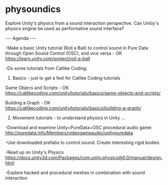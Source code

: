 # physoundics
Explore Unity's physics from a sound interaction perspective. Can Unitiy's physics engine be used as performative sound interface?

--- Agenda ---

-Make a basic Unity tutorial (Roll a Ball) to control sound in Pure Data through Open Sound Control (OSC), and vice versa - OK
https://learn.unity.com/project/roll-a-ball

-Do some tutorials from Catlike Coding:

1. Basics - just to get a feel for Catlike Coding tutorials
  
  Game Objecs and Scripts - OK
  https://catlikecoding.com/unity/tutorials/basics/game-objects-and-scripts/
  
  Building a Graph        - OK  
  https://catlikecoding.com/unity/tutorials/basics/building-a-graph/
  
2. Movement tutorials - to understand physics in Unity
   ... 
  
 -Download and examine Unity+PureData+OSC procedural audio game:
 http://puredata.info/Members/videogameaudio/unitypuredata
 
 -Use downloaded prefabs to control sound. Create interesting rigid bodies
 
 -Read up on Unity's Physics
 https://docs.unity3d.com/Packages/com.unity.physics@0.0/manual/design.html
 
 -Explore hacked and procedural meshes in combination with sound interaction
 
 

